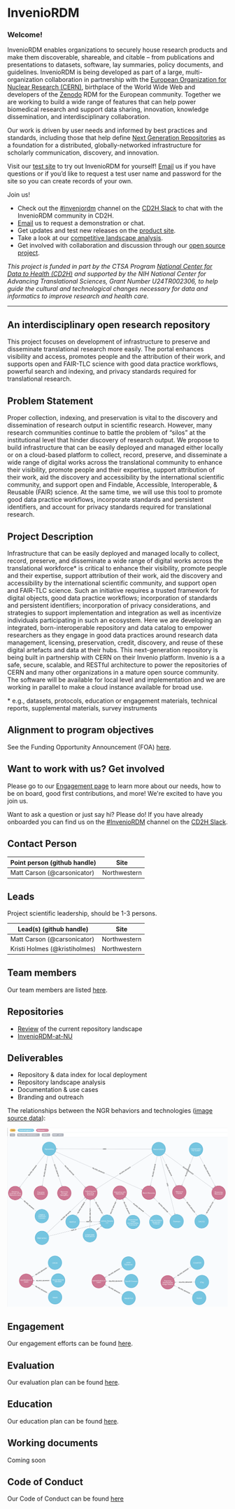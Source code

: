 # InvenioRDM

### Welcome!

InvenioRDM enables organizations to securely house research products and make them discoverable, shareable, and citable – from publications and presentations to datasets, software, lay summaries, policy documents, and guidelines. InvenioRDM is being developed as part of a large, multi-organization collaboration in partnership with the [European Organization for Nuclear Research (CERN)](https://home.cern/), birthplace of the World Wide Web and developers of the [Zenodo](https://zenodo.org/) RDM for the European community. Together we are working to build a wide range of features that can help power biomedical research and support data sharing, innovation, knowledge dissemination, and interdisciplinary collaboration.

Our work is driven by user needs and informed by best practices and standards, including those that help define [Next Generation Repositories](http://ngr.coar-repositories.org/) as a foundation for a distributed, globally-networked infrastructure for scholarly communication, discovery, and innovation. 

Visit our [test site](http://bit.ly/inveniordm-at-nu) to try out InvenioRDM for yourself! [Email](mailto:invenioRDM@northwestern.edu) us if you have questions or if you’d like to request a test user name and password for the site so you can create records of your own.

Join us!
* Check out the [#inveniordm](https://app.slack.com/client/T4SPTQGE7/CGH677GUT) channel on the [CD2H Slack](https://cd2h.slack.com/messages) to chat with the InvenioRDM community in CD2H.
* [Email](mailto:invenioRDM@northwestern.edu) us to request a demonstration or chat.
* Get updates and test new releases on the [product site](https://invenio-software.org/).
* Take a look at our [competitive landscape analysis](https://github.com/data2health/repository-and-index-software).
* Get involved with collaboration and discussion through our [open source project](https://github.com/inveniosoftware/invenio-app-rdm). 

_This project is funded in part by the CTSA Program [National Center for Data to Health (CD2H)](https://ctsa.ncats.nih.gov/cd2h/) and supported by the NIH National Center for Advancing Translational Sciences, Grant Number U24TR002306, to help guide the cultural and technological changes necessary for data and informatics to improve research and health care._

________________

## An interdisciplinary open research repository

This project focuses on development of infrastructure to preserve and disseminate translational research more easily. The portal enhances visibility and access, promotes people and the attribution of their work, and supports open and FAIR-TLC science with good data practice workflows, powerful search and indexing, and privacy standards required for translational research.

## Problem Statement

Proper collection, indexing, and preservation is vital to the discovery and dissemination of research output in scientific research. However, many research communities continue to battle the problem of “silos” at the institutional level that hinder discovery of research output. We propose to build infrastructure that can be easily deployed and managed either locally or on a cloud-based platform to collect, record, preserve, and disseminate a wide range of digital works across the translational community to enhance their visibility, promote people and their expertise, support attribution of their work, aid the discovery and accessibility by the international scientific community, and support open and Findable, Accessible, Interoperable, & Reusable (FAIR) science. At the same time, we will use this tool to promote good data practice workflows, incorporate standards and persistent identifiers, and account for privacy standards required for translational research. 

## Project Description

Infrastructure that can be easily deployed and managed locally to collect, record, preserve, and disseminate a wide range of digital works across the translational workforce\* is critical to enhance their visibility, promote people and their expertise, support attribution of their work, aid the discovery and accessibility by the international scientific community, and support open and FAIR-TLC science. Such an initiative requires a trusted framework for digital objects, good data practice workflows; incorporation of standards and persistent identifiers; incorporation of privacy considerations, and strategies to support implementation and integration as well as incentivize individuals participating in such an ecosystem. Here we are developing an integrated, born-interoperable repository and data catalog to empower researchers as they engage in good data practices around research data management, licensing, preservation, credit, discovery, and reuse of these digital artefacts and data at their hubs. This next-generation repository is being built in partnership with CERN on their Invenio platform. Invenio is a a safe, secure, scalable, and RESTful architecture to power the repositories of CERN and many other organizations in a mature open source community. The software will be available for local level and implementation and we are working in parallel to make a cloud instance available for broad use.

\* e.g., datasets, protocols, education or engagement materials, technical reports, supplemental materials, survey instruments

## Alignment to program objectives
See the Funding Opportunity Announcement (FOA) [here](https://github.com/data2health/roadmap/blob/master/cd2h-foa.md).

## Want to work with us? Get involved
Please go to our [Engagement page](https://github.com/data2health/InvenioRDM/blob/master/engagement.md) to learn more about our needs, how to be on board, good first contributions, and more! We're excited to have you join us. 

Want to ask a question or just say hi? Please do! If you have already onboarded you can find us on the [#InvenioRDM](https://app.slack.com/client/T4SPTQGE7/CGH677GUT) channel on the [CD2H Slack](https://cd2h.slack.com/messages).

## Contact Person

| **Point person (github handle)**  | **Site** |
----------|--------------|
| Matt Carson (@carsonicator) | Northwestern
## Leads 

Project scientific leadership, should be 1-3 persons. 

Lead(s) (github handle) | Site
----------|--------------|
| Matt Carson (@carsonicator) | Northwestern
| Kristi Holmes (@kristiholmes) | Northwestern

## Team members 

Our team members are listed [here](https://github.com/data2health/InvenioRDM/blob/master/team.md).

## Repositories

* [Review](https://github.com/data2health/repository-and-index-software) of the current repository landscape
* [InvenioRDM-at-NU](https://github.com/galterlibrary/InvenioRDM-at-NU)

## Deliverables

* Repository & data index for local deployment
* Repository landscape analysis
* Documentation & use cases
* Branding and outreach

The relationships between the NGR behaviors and technologies ([image source data](http://ngr.coar-repositories.org/)): 

![alt text](https://github.com/data2health/InvenioRDM/blob/master/NGR_Behaviors_and_Technologies.png "NGR Behaviors and Technologies")

## Engagement

Our engagement efforts can be found [here](https://github.com/data2health/InvenioRDM/blob/master/engagement.md).

## Evaluation

Our evaluation plan can be found [here](https://github.com/data2health/InvenioRDM/blob/master/evaluation.md).

## Education

Our education plan can be found [here](https://github.com/data2health/InvenioRDM/blob/master/education.md).

## Working documents

Coming soon

## Code of Conduct
Our Code of Conduct can be found [here](https://github.com/data2health/InvenioRDM/blob/master/CODE_OF_CONDUCT.md)
